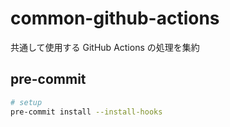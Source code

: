 # common-github-actions

共通して使用する GitHub Actions の処理を集約

## pre-commit

```bash
# setup
pre-commit install --install-hooks
```
